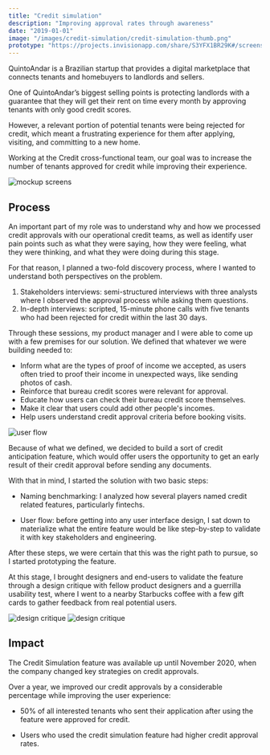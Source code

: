 ```yaml
---
title: "Credit simulation"
description: "Improving approval rates through awareness"
date: "2019-01-01"
image: "/images/credit-simulation/credit-simulation-thumb.png"
prototype: "https://projects.invisionapp.com/share/S3YFX1BR29K#/screens"
---
```


QuintoAndar is a Brazilian startup that provides a digital marketplace that connects tenants and homebuyers to landlords and sellers.

One of QuintoAndar’s biggest selling points is protecting landlords with a guarantee that they will get their rent on time every month by approving tenants with only good credit scores.

However, a relevant portion of potential tenants were being rejected for credit, which meant a frustrating experience for them after applying, visiting, and committing to a new home.

Working at the Credit cross-functional team, our goal was to increase the number of tenants approved for credit while improving their experience.

![mockup screens](/images/credit-simulation/credit-simulation-screens.png)

## Process

An important part of my role was to understand why and how we processed credit approvals with our operational credit teams, as well as identify user pain points such as what they were saying, how they were feeling, what they were thinking, and what they were doing during this stage.

For that reason, I planned a two-fold discovery process, where I wanted to understand both perspectives on the problem.

1. Stakeholders interviews: semi-structured interviews with three analysts where I observed the approval process while asking them questions.
2. In-depth interviews: scripted, 15-minute phone calls with five tenants who had been rejected for credit within the last 30 days.

Through these sessions, my product manager and I were able to come up with a few premises for our solution. We defined that whatever we were building needed to:

- Inform what are the types of proof of income we accepted, as users often tried to proof their income in unexpected ways, like sending photos of cash.
- Reinforce that bureau credit scores were relevant for approval.
- Educate how users can check their bureau credit score themselves.
- Make it clear that users could add other people's incomes.
- Help users understand credit approval criteria before booking visits.

![user flow](/images/credit-simulation/credit-simulation-user-flow.png)

Because of what we defined, we decided to build a sort of credit anticipation feature, which would offer users the opportunity to get an early result of their credit approval before sending any documents.

With that in mind, I started the solution with two basic steps:

- Naming benchmarking: I analyzed how several players named credit related features, particularly fintechs.

- User flow: before getting into any user interface design, I sat down to materialize what the entire feature would be like step-by-step to validate it with key stakeholders and engineering.

After these steps, we were certain that this was the right path to pursue, so I started prototyping the feature.

At this stage, I brought designers and end-users to validate the feature through a design critique with fellow product designers and a guerrilla usability test, where I went to a nearby Starbucks coffee with a few gift cards to gather feedback from real potential users.

![design critique](/images/credit-simulation/credit-simulation-3.jpeg)
![design critique](/images/credit-simulation/credit-simulation-screens-printed-on-a-glass.png)

## Impact

The Credit Simulation feature was available up until November 2020, when the company changed key strategies on credit approvals.

Over a year, we improved our credit approvals by a considerable percentage while improving the user experience:

- 50% of all interested tenants who sent their application after using the feature were approved for credit.

- Users who used the credit simulation feature had higher credit approval rates.
